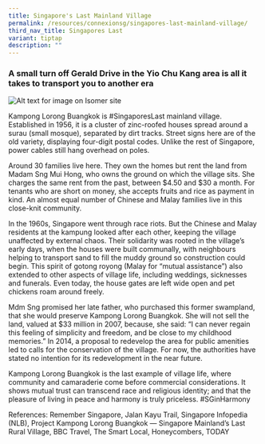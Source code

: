 ```yaml
---
title: Singapore's Last Mainland Village
permalink: /resources/connexionsg/singapores-last-mainland-village/
third_nav_title: Singapores Last
variant: tiptap
description: ""
---
```

### A small turn off Gerald Drive in the Yio Chu Kang area is all it takes to transport you to another era

![Alt text for image on Isomer site](/images/mainlandvillage.jpeg)

Kampong Lorong Buangkok is #SingaporesLast mainland village. Established in 1956, it is a cluster of zinc-roofed houses spread around a surau (small mosque), separated by dirt tracks. Street signs here are of the old variety, displaying four-digit postal codes. Unlike the rest of Singapore, power cables still hang overhead on poles. 

Around 30 families live here. They own the homes but rent the land from Madam Sng Mui Hong, who owns the ground on which the village sits. She charges the same rent from the past, between $4.50 and $30 a month. For tenants who are short on money, she accepts fruits and rice as payment in kind. An almost equal number of Chinese and Malay families live in this close-knit community.

In the 1960s, Singapore went through race riots. But the Chinese and Malay residents at the kampung looked after each other, keeping the village unaffected by external chaos. Their solidarity was rooted in the village’s early days, when the houses were built communally, with neighbours helping to transport sand to fill the muddy ground so construction could begin. This spirit of gotong royong (Malay for “mutual assistance”) also extended to other aspects of village life, including weddings, sicknesses and funerals. Even today, the house gates are left wide open and pet chickens roam around freely.

Mdm Sng promised her late father, who purchased this former swampland, that she would preserve Kampong Lorong Buangkok. She will not sell the land, valued at $33 million in 2007, because, she said: “I can never regain this feeling of simplicity and freedom, and be close to my childhood memories.” In 2014, a proposal to redevelop the area for public amenities led to calls for the conservation of the village. For now, the authorities have stated no intention for its redevelopment in the near future.

Kampong Lorong Buangkok is the last example of village life, where community and camaraderie come before commercial considerations. It shows mutual trust can transcend race and religious identity; and that the pleasure of living in peace and harmony is truly priceless. #SGinHarmony

References: Remember Singapore, Jalan Kayu Trail, Singapore Infopedia (NLB), Project Kampong Lorong Buangkok — Singapore Mainland’s Last Rural Village, BBC Travel, The Smart Local, Honeycombers, TODAY